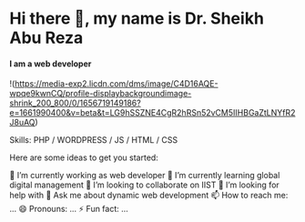 
# Hi there 👋, my name is Dr. Sheikh Abu Reza
#### I am  a web developer 
!(https://media-exp2.licdn.com/dms/image/C4D16AQE-wpqe9kwnCQ/profile-displaybackgroundimage-shrink_200_800/0/1656719149186?e=1661990400&v=beta&t=LG9hSSZNE4CgR2hRSn52vCM5IIHBGaZtLNYfR2J8uAQ)


Skills: PHP / WORDPRESS / JS / HTML / CSS

Here are some ideas to get you started:

 🔭 I’m currently working as web developer
 🌱 I’m currently learning global digital management
 👯 I’m looking to collaborate on IIST
 🤔 I’m looking for help with 
 💬 Ask me about dynamic web development
 📫 How to reach me: ...
 😄 Pronouns: ...
 ⚡ Fun fact: ...

